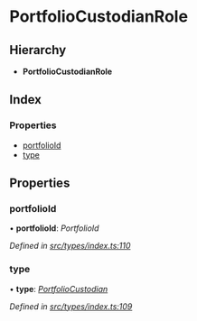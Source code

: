 # PortfolioCustodianRole

## Hierarchy

* **PortfolioCustodianRole**

## Index

### Properties

* [portfolioId](portfoliocustodianrole.md#portfolioid)
* [type](portfoliocustodianrole.md#type)

## Properties

### portfolioId

• **portfolioId**: _PortfolioId_

_Defined in_ [_src/types/index.ts:110_](https://github.com/PolymathNetwork/polymesh-sdk/blob/7362b318/src/types/index.ts#L110)

### type

• **type**: [_PortfolioCustodian_](../enums/roletype.md#portfoliocustodian)

_Defined in_ [_src/types/index.ts:109_](https://github.com/PolymathNetwork/polymesh-sdk/blob/7362b318/src/types/index.ts#L109)

